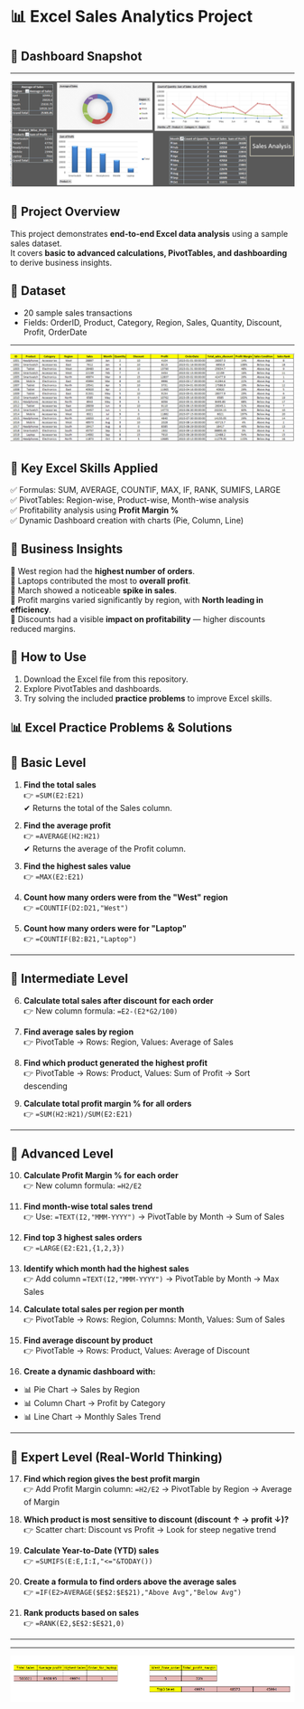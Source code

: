 # 📊 Excel Sales Analytics Project  
## 🔹 Dashboard Snapshot  
---
![Dashboard Screenshot](sales2d.png)

## 🔹 Project Overview  
This project demonstrates **end-to-end Excel data analysis** using a sample sales dataset.  
It covers **basic to advanced calculations, PivotTables, and dashboarding** to derive business insights.  

## 🔹 Dataset  
- 20 sample sales transactions  
- Fields: OrderID, Product, Category, Region, Sales, Quantity, Discount, Profit, OrderDate

---
![Dashboard Screenshot](cal-col.png)

## 🔹 Key Excel Skills Applied  
✅ Formulas: SUM, AVERAGE, COUNTIF, MAX, IF, RANK, SUMIFS, LARGE  
✅ PivotTables: Region-wise, Product-wise, Month-wise analysis  
✅ Profitability analysis using **Profit Margin %**  
✅ Dynamic Dashboard creation with charts (Pie, Column, Line)  

## 🔹 Business Insights  
📌 West region had the **highest number of orders**.  
📌 Laptops contributed the most to **overall profit**.  
📌 March showed a noticeable **spike in sales**.  
📌 Profit margins varied significantly by region, with **North leading in efficiency**.  
📌 Discounts had a visible **impact on profitability** — higher discounts reduced margins.  


## 🔹 How to Use  
1. Download the Excel file from this repository.  
2. Explore PivotTables and dashboards.  
3. Try solving the included **practice problems** to improve Excel skills.

## 📊 Excel Practice Problems & Solutions
## 🔹 Basic Level  

1. **Find the total sales**  
👉 `=SUM(E2:E21)`  
✔ Returns the total of the Sales column.  

2. **Find the average profit**  
👉 `=AVERAGE(H2:H21)`  
✔ Returns the average of the Profit column.  

3. **Find the highest sales value**  
👉 `=MAX(E2:E21)`  

4. **Count how many orders were from the "West" region**  
👉 `=COUNTIF(D2:D21,"West")`  

5. **Count how many orders were for "Laptop"**  
👉 `=COUNTIF(B2:B21,"Laptop")`  

---

## 🔹 Intermediate Level  

6. **Calculate total sales after discount for each order**  
👉 New column formula: `=E2-(E2*G2/100)`  

7. **Find average sales by region**  
👉 PivotTable → Rows: Region, Values: Average of Sales  

8. **Find which product generated the highest profit**  
👉 PivotTable → Rows: Product, Values: Sum of Profit → Sort descending  

9. **Calculate total profit margin % for all orders**  
👉 `=SUM(H2:H21)/SUM(E2:E21)`  

---

## 🔹 Advanced Level  

10. **Calculate Profit Margin % for each order**  
👉 New column formula: `=H2/E2`  

11. **Find month-wise total sales trend**  
👉 Use: `=TEXT(I2,"MMM-YYYY")` → PivotTable by Month → Sum of Sales  

12. **Find top 3 highest sales orders**  
👉 `=LARGE(E2:E21,{1,2,3})`  

13. **Identify which month had the highest sales**  
👉 Add column `=TEXT(I2,"MMM-YYYY")` → PivotTable by Month → Max Sales  

14. **Calculate total sales per region per month**  
👉 PivotTable → Rows: Region, Columns: Month, Values: Sum of Sales  

15. **Find average discount by product**  
👉 PivotTable → Rows: Product, Values: Average of Discount  

16. **Create a dynamic dashboard with:**  
- 📊 Pie Chart → Sales by Region  
- 📊 Column Chart → Profit by Category  
- 📊 Line Chart → Monthly Sales Trend  

---

## 🔹 Expert Level (Real-World Thinking)  

17. **Find which region gives the best profit margin**  
👉 Add Profit Margin column: `=H2/E2` → PivotTable by Region → Average of Margin  

18. **Which product is most sensitive to discount (discount ↑ → profit ↓)?**  
👉 Scatter chart: Discount vs Profit → Look for steep negative trend  

19. **Calculate Year-to-Date (YTD) sales**  
👉 `=SUMIFS(E:E,I:I,"<="&TODAY())`  

20. **Create a formula to find orders above the average sales**  
👉 `=IF(E2>AVERAGE($E$2:$E$21),"Above Avg","Below Avg")`  

21. **Rank products based on sales**  
👉 `=RANK(E2,$E$2:$E$21,0)`  

---

---
![Dashboard Screenshot](small-cal.png)

